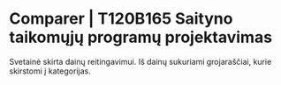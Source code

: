 # Comparer | T120B165 Saityno taikomųjų programų projektavimas
Svetainė skirta dainų reitingavimui.
Iš dainų sukuriami grojaraščiai, kurie skirstomi į kategorijas.
